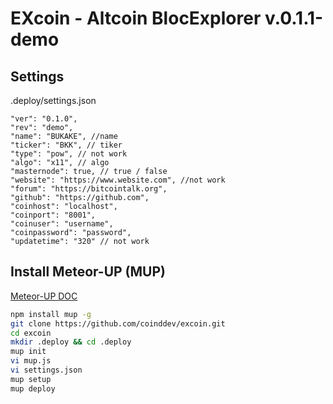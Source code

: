 # EXcoin - Altcoin BlocExplorer v.0.1.1-demo

Settings
--
.deploy/settings.json
```
"ver": "0.1.0",
"rev": "demo",
"name": "BUKAKE", //name
"ticker": "BKK", // tiker
"type": "pow", // not work
"algo": "x11", // algo
"masternode": true, // true / false
"website": "https://www.website.com", //not work
"forum": "https://bitcointalk.org",
"github": "https://github.com",
"coinhost": "localhost",
"coinport": "8001",
"coinuser": "username",
"coinpassword": "password",
"updatetime": "320" // not work
```

Install Meteor-UP (MUP)
--
[Meteor-UP DOC](http://meteor-up.com/docs.html)
```sh
npm install mup -g
git clone https://github.com/coinddev/excoin.git
cd excoin
mkdir .deploy && cd .deploy
mup init
vi mup.js
vi settings.json
mup setup
mup deploy
```
